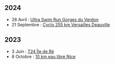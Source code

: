 ## 2024

- 28 Avril : [Ultra Swim Run Gorges du Verdon](./2024_04_28_Swim_Run_Verdon.md)
- 21 Septembre : [Cyclo 255 km Versailles Deauville](./2024_09_21_Cyclo_Versailles_Deauville.md)

## 2023

- 3 Juin : [T24 Île de Ré](./2023_06_03_T24_Ile_de_Re.md)
- 8 Octobre : [10 km eau libre Nice](./2023_10_08_Swim_Nice.md)

